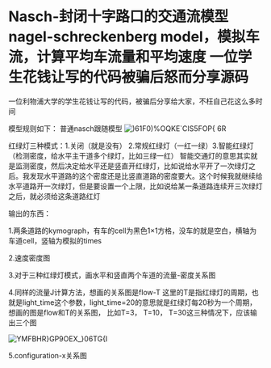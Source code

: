 #  Nasch-封闭十字路口的交通流模型 nagel-schreckenberg model，模拟车流，计算平均车流量和平均速度 一位学生花钱让写的代码被骗后怒而分享源码

一位利物浦大学的学生花钱让写的代码，被骗后分享给大家，不枉自己花这么多时间

模型规则如下：
普通nasch跟随模型
![)61F0)%OQKE`CIS5FOP{ 6R](https://user-images.githubusercontent.com/89890506/131606013-35a93196-ff00-4c95-aae3-b0aca86866f0.jpg)

红绿灯三种模式：1.关闭（就是没有）  2.常规红绿灯（一红一绿）3.智能红绿灯（检测密度，给水平主干道多个绿灯，比如三绿一红）
智能交通灯的意思其实就是监测密度，然后决定给水平还是竖直开红绿灯，比如说给水平开了一次绿灯之后。我发现水平道路的这个密度还是比竖直道路的密度要大。这个时候我就继续给水平道路开一次绿灯，但是要设置一个上限，比如说给某一条道路连续开三次绿灯之后，就必须给这条道路红灯

输出的东西：

1.两条道路的kymograph，有车的cell为黑色1×1方格，没车的就是空白，横轴为车道cell，竖轴为模拟的times

2.速度密度图

3.对于三种红绿灯模式，画水平和竖直两个车道的流量-密度关系图

4.同样的流量J计算方法，想画的关系图是flow-T
这里的T是指红绿灯的周期，也就是light_time这个参数，light_time=20的意思就是红绿灯每20秒为一个周期，想画的图是flow和T的关系图， 比如T=3， T=10， T=30这三种情况下，应该输出三个图

![YMFBHR}GP9OE`X`_}06TG{I](https://user-images.githubusercontent.com/89890506/131606150-b51278fd-a90a-496c-b160-302ea4a84bb8.jpg)

5.configuration-x关系图

